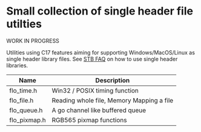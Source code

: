 Small collection of single header file utilties
===============================================

WORK IN PROGRESS

Utilities using C17 features aiming for supporting Windows/MacOS/Linux as single header library files.
See [STB FAQ](https://github.com/nothings/stb?tab=readme-ov-file#how-do-i-use-these-libraries) on how to use single header libraries.

| Name | Description |
| ---- | ----------- |
| flo_time.h | Win32 / POSIX timing function|
| flo_file.h | Reading whole file, Memory Mapping a file |
| flo_queue.h | A go channel like buffered queue |
| flo_pixmap.h | RGB565 pixmap functions|



